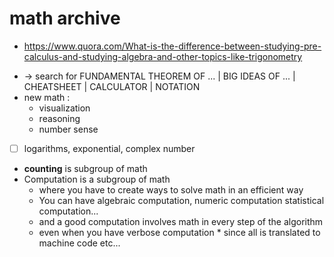# math archive
- https://www.quora.com/What-is-the-difference-between-studying-pre-calculus-and-studying-algebra-and-other-topics-like-trigonometry
* -> search for FUNDAMENTAL THEOREM OF ... | BIG IDEAS OF ... | CHEATSHEET | CALCULATOR | NOTATION
* new math :
    * visualization
    * reasoning
    * number sense
* [ ] logarithms, exponential, complex number
* **counting** is subgroup of math
* Computation is a subgroup of math
    * where you have to create ways to solve math in an efficient way
    * You can have algebraic computation, numeric computation statistical computation...
    * and a good computation involves math in every step of the algorithm 
    * even when you have verbose computation * since all is translated to machine code etc...

